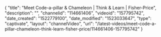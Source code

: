 {
    "title": "Meet Code-a-pillar & Chameleon | Think & Learn | Fisher-Price",
    "description": "",
    "channelid": "114661406",
    "videoid": "157795742",
    "date_created": "1522779100",
    "date_modified": "1523033647",
    "type": "captivate",
    "layout": "channelVideo",
    "url": "\/latest-videos\/meet-code-a-pillar-chameleon-think-learn-fisher-price\/114661406-157795742"
}